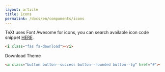 ```yaml
---
layout: article
title: Icons
permalink: /docs/en/components/icons
---
```


TeXt uses Font Awesome for icons, you can search available icon code snippet [HERE](https://fontawesome.com/icons?d=gallery&q=donw&m=free).

<i class="fas fa-download"></i>

```html
<i class="fas fa-download"></i>
```

<div class="button button--success button--rounded button--lg"><i class="fas fa-download"></i> Download Theme</div>

```html
<a class="button button--success button--rounded button--lg" href="#"><i class="fas fa-download"></i> Download Theme</a>
```
